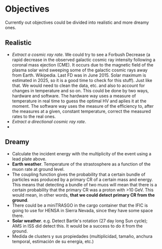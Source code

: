 # Objectives
Currently out objectives could be divided into realistic and more dreamy ones.

## Realistic

- *Extract a cosmic ray rate*. We could try to see a Forbush Decrease (a rapid decrease in the observed galactic cosmic ray intensity following a coronal mass ejection (CME). It occurs due to the magnetic field of the plasma solar wind sweeping some of the galactic cosmic rays away from Earth. Wikipedia. Last FD was in June 2015. Solar maximum is estimated in 2025, so it is a good time to check for this stuff). Just like that. We would need to clean the data, etc. and also to account for changes in temperature and so on. This could be done by two ways, hardware and software. The hardware way uses a measure of temperature in real time to guess the optimal HV and aplies it at the moment. The software way uses the measure of the efficiency to, after the measures at a given, constant temperature, correct the measured rates to the real ones.
- *Extract a directional cosmic ray rate*.
- 

 
## Dreamy

- Calculate the incident energy with the multiplicity of the event using a lead plate above.
- **Earth weather**. Temperature of the strastosphere as a function of the muon rate at ground level.
- The coupling function gives the probability that a certain bundle of particles was produced by a primary CR of a certain mass and energy. This means that detecting a bundle of two muos will mean that there is a certain probability that the primary CR was a proton with >10 GeV. This would mean, in other words, **that we could detect primary CR from the ground**.
- There could be a miniTRASGO in the cargo container that the IFIC is going to use for HENSA in Sierra Nevada, since they have some space there.
- **Solar weather**. e.g. Detect Bartle's rotation (27 day long Sun cycle); AMS in ISS did detect this. It would be a success to do it from the ground.
- Medida de clusters y sus propiedades (multiplicidad, tamaño, anchura temporal, estimación de su energía, etc.)
